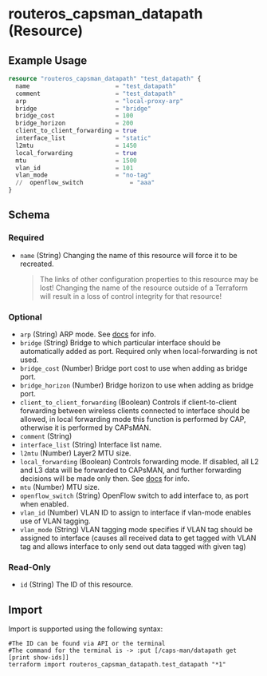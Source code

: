 # routeros_capsman_datapath (Resource)


## Example Usage
```terraform
resource "routeros_capsman_datapath" "test_datapath" {
  name                        = "test_datapath"
  comment                     = "test_datapath"
  arp                         = "local-proxy-arp"
  bridge                      = "bridge"
  bridge_cost                 = 100
  bridge_horizon              = 200
  client_to_client_forwarding = true
  interface_list              = "static"
  l2mtu                       = 1450
  local_forwarding            = true
  mtu                         = 1500
  vlan_id                     = 101
  vlan_mode                   = "no-tag"
  //  openflow_switch             = "aaa"
}
```

<!-- schema generated by tfplugindocs -->
## Schema

### Required

- `name` (String) Changing the name of this resource will force it to be recreated.
	> The links of other configuration properties to this resource may be lost!
	> Changing the name of the resource outside of a Terraform will result in a loss of control integrity for that resource!

### Optional

- `arp` (String) ARP mode. See [docs](https://wiki.mikrotik.com/wiki/Manual:IP/ARP#ARP_Modes) for info.
- `bridge` (String) Bridge to which particular interface should be automatically added as port. Required only when local-forwarding is not used.
- `bridge_cost` (Number) Bridge port cost to use when adding as bridge port.
- `bridge_horizon` (Number) Bridge horizon to use when adding as bridge port.
- `client_to_client_forwarding` (Boolean) Controls if client-to-client forwarding between wireless clients connected to interface should be allowed, in local forwarding mode this function is performed by CAP, otherwise it is performed by CAPsMAN.
- `comment` (String)
- `interface_list` (String) Interface list name.
- `l2mtu` (Number) Layer2 MTU size.
- `local_forwarding` (Boolean) Controls forwarding mode. If disabled, all L2 and L3 data will be forwarded to CAPsMAN, and further forwarding decisions will be made only then. See [docs](https://wiki.mikrotik.com/wiki/Manual:CAPsMAN#Local_Forwarding_Mode) for info.
- `mtu` (Number) MTU size.
- `openflow_switch` (String) OpenFlow switch to add interface to, as port when enabled.
- `vlan_id` (Number) VLAN ID to assign to interface if vlan-mode enables use of VLAN tagging.
- `vlan_mode` (String) VLAN tagging mode specifies if VLAN tag should be assigned to interface (causes all received data to get tagged with VLAN tag and allows interface to only send out data tagged with given tag)

### Read-Only

- `id` (String) The ID of this resource.

## Import
Import is supported using the following syntax:
```shell
#The ID can be found via API or the terminal
#The command for the terminal is -> :put [/caps-man/datapath get [print show-ids]]
terraform import routeros_capsman_datapath.test_datapath "*1"
```
